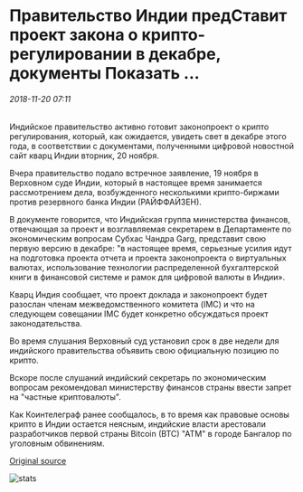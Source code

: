# Правительство Индии предСтавит проект закона о крипто-регулировании в декабре, документы Показать ...

###### 2018-11-20 07:11

Индийское правительство активно готовит законопроект о крипто регулирования, который, как ожидается, увидеть свет в декабре этого года, в соответствии с документами, полученными цифровой новостной сайт кварц Индии вторник, 20 ноября.

Вчера правительство подало встречное заявление, 19 ноября в Верховном суде Индии, который в настоящее время занимается рассмотрением дела, возбужденного несколькими крипто-биржами против резервного банка Индии (РАЙФФАЙЗЕН).

В документе говорится, что Индийская группа министерства финансов, отвечающая за проект и возглавляемая секретарем в Департаменте по экономическим вопросам Субхас Чандра Garg, представит свою первую версию в декабре: "в настоящее время, серьезные усилия идут на подготовка проекта отчета и проекта законопроекта о виртуальных валютах, использование технологии распределенной бухгалтерской книги в финансовой системе и рамок для цифровой валюты в Индии».

Кварц Индия сообщает, что проект доклада и законопроект будет разослан членам межведомственного комитета (IMC) и что на следующем совещании IMC будет конкретно обсуждаться проект законодательства.

Во время слушания Верховный суд установил срок в две недели для индийского правительства объявить свою официальную позицию по крипто.

Вскоре после слушаний индийский секретарь по экономическим вопросам рекомендовал министерству финансов страны ввести запрет на "частные криптовалюты".

Как Коинтелеграф ранее сообщалось, в то время как правовые основы крипто в Индии остается неясным, индийские власти арестовали разработчиков первой страны Bitcoin (BTC) "ATM" в городе Бангалор по уголовным обвинениям.

[Original source](https://cointelegraph.com/news/indian-government-to-present-draft-bill-on-crypto-regulation-in-december-documents-show)

![stats](https://c.statcounter.com/11760860/0/a89fa40b/1/ "stats")